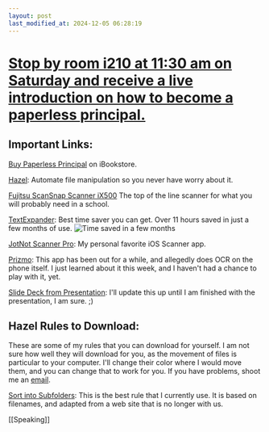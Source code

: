 ```yaml
---
layout: post
last_modified_at: 2024-12-05 06:28:19
---
```

[Stop by room i210 at 11:30 am on Saturday and receive a live introduction on how to become a paperless principal.](http://sched.ucet.org/event/9343b6dc2ca550df5088cafcd5edcd2b#.UTmFJqWyVWg)
==============================================================================================================================================================================================

Important Links:
----------------

[Buy Paperless Principal](http://itunes.apple.com/us/book/paperless-principal/id558201943?ls=1) on iBookstore.

[Hazel](http://www.noodlesoft.com): Automate file manipulation so you never have worry about it.

[Fujitsu ScanSnap Scanner iX500](http://www.amazon.com/s/?_encoding=UTF8&camp=1789&creative=390957&field-keywords=fujitsu%20scansnap%20ix500&linkCode=ur2&sprefix=fujitsu%2Caps%2C249&tag=jethrojonesco-20&url=search-alias%3Daps) The top of the line scanner for what you will probably need in a school.

[TextExpander](http://smilesoftware.com/TextExpander/index.html): Best time saver you can get. Over 11 hours saved in just a few months of use. ![Time saved in a few months](https://dl.dropbox.com/s/lpflukf0m8x728j/TextExpander%20saved%20time.png?token_hash=AAGvC_ZlajupTjRFI8O_eXJjkwADbkf_KtLLoc05xss7kQ&dl=1)

[JotNot Scanner Pro](https://itunes.apple.com/us/app/jotnot-scanner-pro-scan-multipage/id307868751?mt=8): My personal favorite iOS Scanner app.

[Prizmo](https://itunes.apple.com/us/app/prizmo-scanning-ocr-speech/id366791896?mt=8): This app has been out for a while, and allegedly does OCR on the phone itself. I just learned about it this week, and I haven't had a chance to play with it, yet.

[Slide Deck from Presentation](https://dl.dropbox.com/s/ehu6nuw769s3de3/UCET%202013.pdf?token_hash=AAEwaLVRLKD1uGtXnuhWRaf0KwhhsSjccDjSCixxXtHgGg&dl=1): I'll update this up until I am finished with the presentation, I am sure. ;)

Hazel Rules to Download:
------------------------

These are some of my rules that you can download for yourself. I am not sure how well they will download for you, as the movement of files is particular to your computer. I'll change their color where I would move them, and you can change that to work for you. If you have problems, shoot me an [email](mailto:jethro@paperlessprincipal.com).

[Sort into Subfolders](https://dl.dropbox.com/s/nyfoyjelthcfj8b/sort%20into%20subfolders.hazelrules?token_hash=AAFuQtHAt4eFWUMDdRacMpDMaxa_4pQNFJraAAKiJdCYpQ&dl=1): This is the best rule that I currently use. It is based on filenames, and adapted from a web site that is no longer with us.

[[Speaking]]
